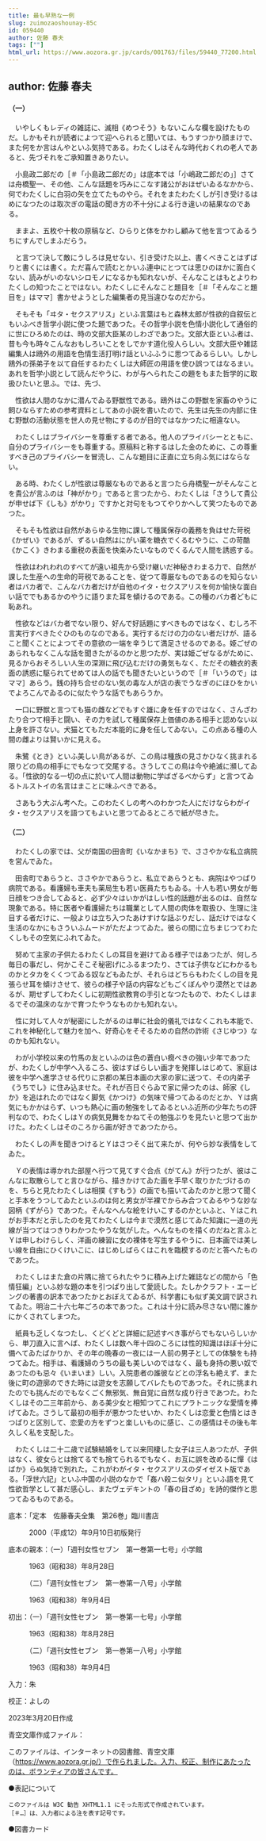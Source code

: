```yaml
---
title: 最も早熟な一例
slug: zuimozaoshounay-85c
id: 059440
author: 佐藤 春夫
tags: [""]
html_url: https://www.aozora.gr.jp/cards/001763/files/59440_77200.html
---
```


## author: 佐藤 春夫

#### （一）


　いやしくもレディの雑誌に、滅相《めつそう》もないこんな欄を設けたものだ。しかもそれが読者によつて迎へられると聞いては、もうすつかり顔まけで、また何をか言はんやといふ気持である。わたくしはそんな時代おくれの老人であると、先づそれをご承知置きありたい。

　小島政二郎だの［＃「小島政二郎だの」は底本では「小嶋政二郎だの」］さては舟橋聖一、その他、こんな話題を巧みにこなす諸公がおほぜいゐるなかから、何でわたくしに白羽の矢を立てたものやら。それをまたわたくしが引き受けるはめになつたのは取次ぎの電話の聞き方の不十分による行き違いの結果なのである。

　ままよ、五枚や十枚の原稿など、ひらりと体をかわし顧みて他を言つてゐるうちにすんでしまふだらう。

　と言つて決して敵にうしろは見せない、引き受けた以上、書くべきことはずばりと書くには書く。ただ喜んで読むとかいふ連中にとつては思ひのほかに面白くない、読みがいのないシロモノになるかも知れないが、そんなことはもとよりわたくしの知つたことではない。わたくしにそんなこと題目を［＃「そんなこと題目を」はママ］書かせようとした編集者の見当違ひなのだから。

　そもそも「ヰタ・セクスアリス」といふ言葉はもと森林太郎が性欲的自叙伝ともいふべき哲学小説に使つた題であつた。その哲学小説を色情小説化して通俗的に世にひろめたのは、時の文部大臣某のしわざであつた。文部大臣といふ者は、昔も今も時々こんなおもしろいことをしでかす道化役人らしい。文部大臣や雑誌編集人は鴎外の用語を色情生活打明け話といふふうに思つてゐるらしい。しかし鴎外の孫弟子を以て自任するわたくしは大師匠の用語を使ひ誤つてはなるまい。あれを哲学小説として読んだやうに、わが与へられたこの題をもまた哲学的に取扱ひたいと思ふ。では、先づ、

　性欲は人間のなかに潜んでゐる野獣性である。鴎外はこの野獣を家畜のやうに飼ひならすための参考資料としてあの小説を書いたので、先生は先生の内部に住む野獣の活動状態を世人の見せ物にするのが目的ではなかつたに相違ない。

　わたくしはプライバシーを尊重する者である。他人のプライバシーとともに、自分のプライバシーをも尊重する。原稿料と称するはした金のために、この尊重すべき己のプライバシーを冒涜し、こんな題目に正直に立ち向ふ気にはならない。

　ある時、わたくしが性欲は尊厳なものであると言つたら舟橋聖一がそんなことを貴公が言ふのは「神がかり」であると言つたから、わたくしは「さうして貴公が申せば下《しも》がかり」ですかと対句をもつてやりかへして笑つたものであつた。

　そもそも性欲は自然があらゆる生物に課して種属保存の義務を負はせた苛税《かぜい》であるが、ずるい自然はにがい薬を糖衣でくるむやうに、この苛酷《かこく》きわまる重税の表面を快楽みたいなものでくるんで人間を誘惑する。

　性欲はわれわれのすべてが遠い祖先から受け継いだ神秘きわまる力で、自然が課した生産への生命的苛税であることを、従つて尊厳なものであるのを知らない者はバカ者で、こんなバカ者だけが自他のイタ・セクスアリスを何か愉快な面白い話ででもあるかのやうに語りまた耳を傾けるのである。この種のバカ者どもに恥あれ。

　性欲などはバカ者でない限り、好んで好話題にすべきものではなく、むしろ不言実行すべきたぐひのものなのである。実行するだけの力のない者だけが、語ること聞くことによつてその意欲の一端を辛うじて満足させるのである。姫ごぜのあられもなくこんな話を聞きたがるのかと思つたが、実は姫ごぜなるがために、見るからおそろしい人生の深淵に飛び込むだけの勇気もなく、ただその糖衣的表面の誘惑に駆られてせめては人の話でも聞きたいというので［＃「いうので」はママ］あらう。銭の持ち合せのない気の毒な人が店の表でうなぎのにほひをかいでよろこんでゐるのに似たやうな話でもあらうか。

　一口に野獣と言つても猫の雌などでもすぐ雄に身を任すのではなく、さんざわたり合つて相手と闘い、その力を試して種属保存上価値のある相手と認めない以上身を許さない。犬猫とてもただ本能的に身を任してゐない。この点ある種の人間の雌よりは賢いかに見える。

　朱鷺《とき》といふ美しい鳥があるが、この鳥は種族の見さかひなく挑まれる限りどの鳥の相手にでもなつて交尾する。さうしてこの鳥は今や絶滅に瀕してゐる。「性欲的なる一切の点に於いて人間は動物に学ばざるべからず」と言つてゐるトルストイの名言はまことに味ふべきである。

　さあもう大ぶん考へた。このわたくしの考へのわかつた人にだけならわがイタ・セクスアリスを語つてもよいと思つてゐるところで紙が尽きた。



#### （二）


　わたくしの家では、父が南国の田舎町《いなかまち》で、ささやかな私立病院を営んでゐた。

　田舎町であらうと、ささやかであらうと、私立であらうとも、病院はやつぱり病院である。看護婦も車夫も薬局生も若い医員たちもゐる。十人も若い男女が毎日顔をつき合してゐると、必ず少々はいかがはしい性的話題が出るのは、自然な現象である。特に医者や看護婦たちは職業として人間の肉体を取扱ひ、生理に注目する者だけに、一般よりは立ち入つたあけすけな話ぶりだし、話だけではなく生活のなかにもさういふムードがただよつてゐた。彼らの間に立ちまじつてわたくしもその空気にふれてゐた。

　努めて主家の子供たるわたくしの耳目を避けてゐる様子ではあつたが、何しろ毎日の事だし、何かこそこそ秘密げにふるまつたり、さては子供などにわかるものかとタカをくくつてゐる奴などもゐたが、それらはどちらもわたくしの目を見張らせ耳を傾けさせて、彼らの様子や話の内容などもごくぼんやり漠然とではあるが、期せずしてわたくしに初期性欲教育の手引となつたもので、わたくしはまるでその温床のなかで育つたやうなものかも知れない。

　性に対して人々が秘密にしたがるのは単に社会的儀礼ではなくこれも本能で、これを神秘化して魅力を加へ、好奇心をそそるための自然の詐術《さじゆつ》なのかも知れない。

　わが小学校以来の竹馬の友といふのは色の蒼白い癇ぺきの強い少年であつたが、わたくしが中学へ入るころ、彼はすばらしい画才を発揮しはじめて、家庭は彼を中学へ進学させる代りに京都の某日本画の大家の家に送つて、その内弟子《うちでし》に住み込ませた。それが百日ぐらゐで家に帰つたのは、師家《しか》を追はれたのではなく脚気《かつけ》の気味で帰つてゐるのだとか、Ｙは病気にもかかはらず、いつも熱心に画の勉強をしてゐるといふ近所の少年たちの評判なので、わたくしはＹの病気見舞をかねてその勉強ぶりを見たいと思つて出かけた。わたくしはそのころから画が好きであつたから。

　わたくしの声を聞きつけるとＹはさつそく出て来たが、何やら妙な表情をしてゐた。

　Ｙの表情は導かれた部屋へ行つて見てすぐ合点《がてん》が行つたが、彼はこんなに取散らしてと言ひながら、描きかけてゐた画を手早く取りかたづけるのを、ちらと見たわたくしは相撲《すもう》の画でも描いてゐたのかと思つて聞くと手本をうつしてゐたといふのは何と男女が半裸でからみ合つてゐるやうな妙な図柄《ずがら》であつた。そんなへんな絵をけいこするのかといふと、Ｙはこれがお手本だと示したのを見てわたくしは今まで漠然と感じてゐた知識に一道の光線が当つてはつきりわかつたやうな気がした。へんなものを描くのだねと言ふとＹは申しわけらしく、洋画の練習に女の裸体を写生するやうに、日本画では美しい線を自由にひくけいこに、はじめしばらくはこれを臨模するのだと答へたものであつた。

　わたくしはまた倉の片隅に捨てられたやうに積み上げた雑誌などの間から「色情狂編」といふ妙な題の本を引つぱり出して愛読した。たしかクラフト・エービングの著書の訳本であつたかとおぼえてゐるが、科学書にも似ず美文調で訳されてゐた。明治二十六七年ごろの本であつた。これは十分に読み尽さない間に誰かにかくされてしまつた。

　紙員も乏しくなつたし、くどくどと詳細に記述すべき事がらでもないらしいから、単刀直入に言へば、わたくしは数へ年十四のころには性的知識はほぼ十分に備へてゐたばかりか、その年の晩春の一夜には一人前の男子としての体験をも持つてゐた。相手は、看護婦のうちの最も美しいのではなく、最も身持の悪い奴であつたのも忌々《いまいま》しい。入院患者の誰彼などとの浮名も絶えず、また後に町の遊廓のできた時には遊女を志願してバレたものであつた。それに挑まれたのでも挑んだのでもなくごく無邪気、無自覚に自然な成り行きであつた。わたくしはその二三年前から、ある美少女と相知つてこれにプラトニックな愛情を捧げてゐた。さうして最初の相手が悪かつたせいか、わたくしは恋愛と色情とはきつぱりと区別して、恋愛の方をずつと楽しいものに感じ、この感情はその後も年久しく私を支配した。

　わたくしは二十二歳で試験結婚をして以来同棲した女子は三人あつたが、子供はなく、彼女らとは捨てるでも捨てられるでもなく、お互に誤を改めるに憚《はばか》らぬ気持で別れた。これがわがイタ・セクスアリスのダイゼスト版である。「浮世六記」といふ中国の小説のなかで「姦ハ殺ニ似タリ」といふ語を見て性欲哲学として甚だ感心し、またヴェデキントの「春の目ざめ」を詩的傑作と思つてゐるものである。













底本：「定本　佐藤春夫全集　第26巻」臨川書店

　　　2000（平成12）年9月10日初版発行

底本の親本：（一）「週刊女性セブン　第一巻第一七号」小学館

　　　1963（昭和38）年8月28日

　　　（二）「週刊女性セブン　第一巻第一八号」小学館

　　　1963（昭和38）年9月4日

初出：（一）「週刊女性セブン　第一巻第一七号」小学館

　　　1963（昭和38）年8月28日

　　　（二）「週刊女性セブン　第一巻第一八号」小学館

　　　1963（昭和38）年9月4日

入力：朱

校正：よしの

2023年3月20日作成

青空文庫作成ファイル：

このファイルは、インターネットの図書館、青空文庫（https://www.aozora.gr.jp/）で作られました。入力、校正、制作にあたったのは、ボランティアの皆さんです。











●表記について


	このファイルは W3C 勧告 XHTML1.1 にそった形式で作成されています。
	［＃…］は、入力者による注を表す記号です。







●図書カード